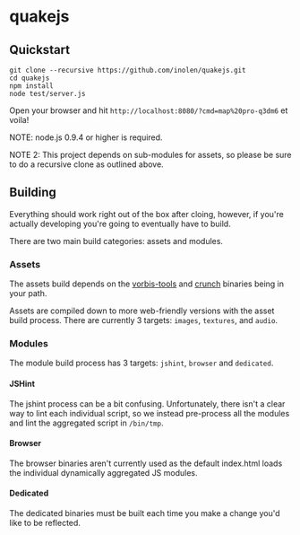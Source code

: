 # quakejs

## Quickstart

    git clone --recursive https://github.com/inolen/quakejs.git
    cd quakejs
    npm install
    node test/server.js

Open your browser and hit `http://localhost:8080/?cmd=map%20pro-q3dm6` et voila!

NOTE: node.js 0.9.4 or higher is required.

NOTE 2: This project depends on sub-modules for assets, so please be sure to do a recursive clone as outlined above.

## Building

Everything should work right out of the box after cloing, however, if you're actually developing you're going to eventually have to build.

There are two main build categories: assets and modules.

### Assets

The assets build depends on the [vorbis-tools](http://www.xiph.org/downloads/) and [crunch](http://code.google.com/p/crunch/) binaries being in your path.

Assets are compiled down to more web-friendly versions with the asset build process. There are currently 3 targets: `images`, `textures`, and `audio`.

### Modules

The module build process has 3 targets: `jshint`, `browser` and `dedicated`.

#### JSHint

The jshint process can be a bit confusing. Unfortunately, there isn't a clear way to lint each individual script, so we instead pre-process all the modules and lint the aggregated script in `/bin/tmp`.

#### Browser

The browser binaries aren't currently used as the default index.html loads the individual dynamically aggregated JS modules.

#### Dedicated

The dedicated binaries must be built each time you make a change you'd like to be reflected.


